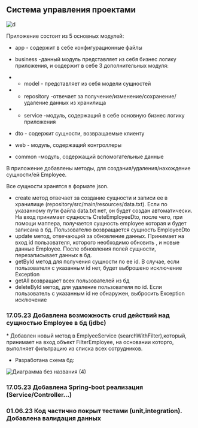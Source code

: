 <h2>Система управления проектами </h2>


![d](https://github.com/turaldinio/ProjectManagementService/assets/65041919/2e616d83-7991-44d4-8dcd-b97af83dd3d6)





Приложение состоит из 5 основных модулей:
* app - содержит в себе конфигурационные файлы

* business -данный модуль представляет из себя бизнес логику приложения,
и содержит в себе 3 дополнительных модуля:
* * model - представляет из себя модели сущностей 
* * repository -отвечает за получение/изменение/сохранение/удаление данных из хранилища
* * service -модуль, содержащий в себе основную бизнес логику приложения 

* dto - содержит сущности, возвращаемые клиенту
* web - модуль, содержащий контроллеры
* common -модуль, содержащий вспомогательные данные

В приложение добавлены методы, для создания/удаления/нахождение сущности/ей Employee.

Все сущности хранятся в формате json.
* create метод отвечает за создание сущности и записи ее в хранилище (repository/src/main/resources/data.txt).
Если по указанному пути файла data.txt нет, он будет создан автоматически.
На вход принимает сущность CreteEmployeeDto, после чего, при помощи маппера, получается сущность employee
которая и будет записана в бд. Пользователю возвращается сущность EmployeeDto
* update метод, отвечающий за обновление данных. Принимает на вход id пользователя, которого необходимо обновить
, и новые данные Employee. После обновления полей сущности, перезаписывает данных в бд.
* getById метод для получения сущности по ее id. В случае, если пользователя с указанным id нет,
будет выброшено исключение Exception
* getAll возвращает всех пользователей из бд
* deleteById метод, для удаление пользователя по id. Если пользователь с указанным id
не обнаружен, выбросить Exception исключение

<h3>17.05.23 Добавлена возможность crud действий над сущностью Employee в бд (jdbc)</h3>
* Добавлен новый метод в EmplyeeService (searchWithFilter),который, принимает на вход объект FilterEmployee, на основании которго, выполняет
фильтрацию из списка всех сотрудников.

* Разработана схема бд:


![Диаграмма без названия (4)](https://github.com/turaldinio/ProjectManagementService/assets/65041919/4cf692dc-ac83-42e6-aeb0-2dfdc0072615)



<h3>17.05.23 Добавлена Spring-boot реализация (Service/Controller...) </h3>
<h3>01.06.23 Код частично покрыт тестами (unit,integration). Добавлена валидация данных</h3>




